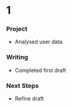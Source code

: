 # 1

### Project
- Analysed user data

### Writing
- Completed first draft

### Next Steps
- Refine draft